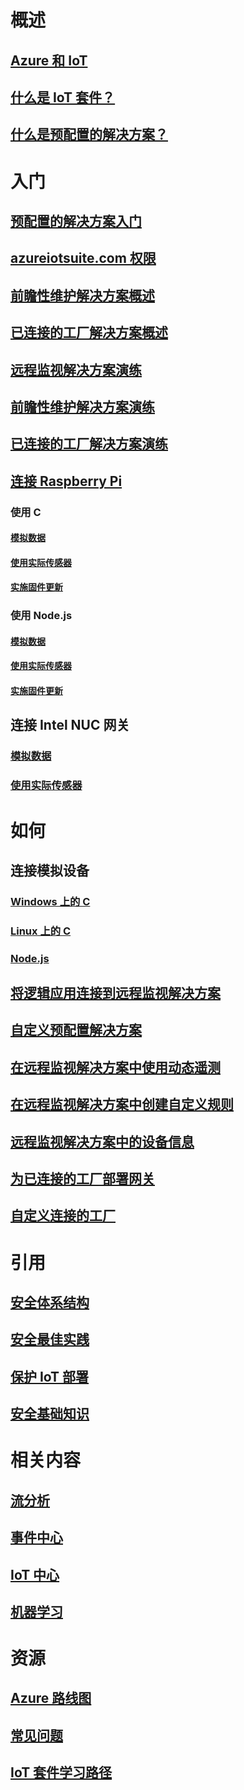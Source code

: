 

# 概述


## [Azure 和 IoT](iot-suite-what-is-azure-iot.md)


## [什么是 IoT 套件？](iot-suite-overview.md)


## [什么是预配置的解决方案？](iot-suite-what-are-preconfigured-solutions.md)




# 入门


## [预配置的解决方案入门](iot-suite-getstarted-preconfigured-solutions.md)


## [azureiotsuite.com 权限](iot-suite-permissions.md)


## [前瞻性维护解决方案概述](iot-suite-predictive-overview.md)


## [已连接的工厂解决方案概述](iot-suite-connected-factory-overview.md)


## [远程监视解决方案演练](iot-suite-remote-monitoring-sample-walkthrough.md)


## [前瞻性维护解决方案演练](iot-suite-predictive-walkthrough.md)


## [已连接的工厂解决方案演练](iot-suite-connected-factory-sample-walkthrough.md)


## [连接 Raspberry Pi](iot-suite-raspberry-pi-kit-get-started.md)


### 使用 C


#### [模拟数据](iot-suite-raspberry-pi-kit-c-get-started-simulator.md)


#### [使用实际传感器](iot-suite-raspberry-pi-kit-c-get-started-basic.md)


#### [实施固件更新](iot-suite-raspberry-pi-kit-c-get-started-advanced.md)


### 使用 Node.js


#### [模拟数据](iot-suite-raspberry-pi-kit-node-get-started-simulator.md)


#### [使用实际传感器](iot-suite-raspberry-pi-kit-node-get-started-basic.md)


#### [实施固件更新](iot-suite-raspberry-pi-kit-node-get-started-advanced.md)


## 连接 Intel NUC 网关


### [模拟数据](iot-suite-gateway-kit-get-started-simulator.md)


### [使用实际传感器](iot-suite-gateway-kit-get-started-sensortag.md)



# 如何


## 连接模拟设备


### [Windows 上的 C](iot-suite-connecting-devices.md)


### [Linux 上的 C](iot-suite-connecting-devices-linux.md)


### [Node.js](iot-suite-connecting-devices-node.md)


## [将逻辑应用连接到远程监视解决方案](iot-suite-logic-apps-tutorial.md)


## [自定义预配置解决方案](iot-suite-guidance-on-customizing-preconfigured-solutions.md)


## [在远程监视解决方案中使用动态遥测](iot-suite-dynamic-telemetry.md)


## [在远程监视解决方案中创建自定义规则](iot-suite-custom-rule.md)


## [远程监视解决方案中的设备信息](iot-suite-remote-monitoring-device-info.md)


## [为已连接的工厂部署网关](iot-suite-connected-factory-gateway-deployment.md)


## [自定义连接的工厂](iot-suite-connected-factory-customize.md)



# 引用


## [安全体系结构](iot-security-architecture.md)


## [安全最佳实践](iot-security-best-practices.md)


## [保护 IoT 部署](iot-suite-security-deployment.md)


## [安全基础知识](securing-iot-ground-up.md)



# 相关内容


## [流分析](/azure/stream-analytics/)


## [事件中心](/azure/event-hubs/)


## [IoT 中心](/azure/iot-hub/)


## [机器学习](/azure/machine-learning/)



# 资源


## [Azure 路线图](https://azure.microsoft.com/roadmap/)


## [常见问题](iot-suite-faq.md)


## [IoT 套件学习路径](https://azure.microsoft.com/documentation/learning-paths/iot-suite/)




